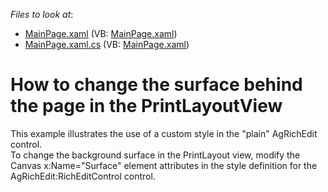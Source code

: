 <!-- default file list -->
*Files to look at*:

* [MainPage.xaml](./CS/ChangeBackColor/MainPage.xaml) (VB: [MainPage.xaml](./VB/ChangeBackColor/MainPage.xaml))
* [MainPage.xaml.cs](./CS/ChangeBackColor/MainPage.xaml.cs) (VB: [MainPage.xaml](./VB/ChangeBackColor/MainPage.xaml))
<!-- default file list end -->
# How to change the surface behind the page in the PrintLayoutView


<p>This example illustrates the use of a custom style in the "plain" AgRichEdit control.<br />
To change the background surface in the PrintLayout view, modify the Canvas x:Name="Surface" element attributes in the style definition for the AgRichEdit:RichEditControl control.</p>

<br/>


